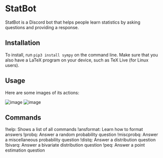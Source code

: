 # StatBot
StatBot is a Discord bot that helps people learn statistics by asking questions and providing a response.

## Installation
To install, run `pip3 install sympy` on the command line. Make sure that you also have a LaTeX program on your device, such as TeX Live (for Linux users).

## Usage
Here are some images of its actions:

![image](https://user-images.githubusercontent.com/73120632/128464788-b45fb60d-4520-4ca5-9600-25a609bac852.png)
![image](https://user-images.githubusercontent.com/73120632/128464868-fad40aa2-eefe-4cd8-af31-70acd0734eb1.png)

## Commands
!help: Shows a list of all commands
!ansformat: Learn how to format answers
!probq: Answer a random probability question
!miscprobq: Answer a miscellaneous probability question
!distq: Answer a distribution question
!bivarq: Answer a bivariate distribution question
!peq: Answer a point estimation question
